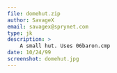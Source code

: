 ```yaml
---
file: domehut.zip
author: SavageX
email: savagex@sprynet.com
type: jk
description: >
    A small hut. Uses 06baron.cmp
date: 10/24/99
screenshot: domehut.jpg
---
```

